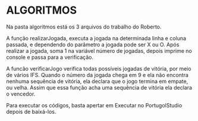 # ALGORITMOS



Na pasta algoritmos está os 3 arquivos do trabalho do Roberto.

A função realizarJogada, executa a jogada na determinada linha e coluna passada, e dependendo do parâmetro a jogada pode ser X ou O.
Após realizar a jogada, soma 1 na variável número de jogadas, depois imprime no console e passa para a verificação.

A funcão verificarJogo verifica todas possíveis jogadas de vitória, por meio de vários IFS.
Quando o número da jogada chega em 9 e ela não encontra nenhuma sequência de vitória, ela declara que o jogo termina em empate, ou velha.
Assim que essa função acha uma sequência de vitória ela declara o vencedor.

Para executar os códigos, basta apertar em Executar no PortugolStudio depois de baixá-los.


